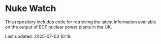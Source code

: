 # Nuke Watch

This repository includes code for retrieving the latest information available on the output of EDF nuclear power plants in the UK.

Last updated: 2025-07-03 10:18